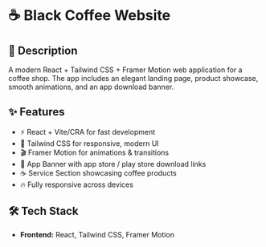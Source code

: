 # ☕ Black Coffee Website

## 📖 Description
A modern React + Tailwind CSS + Framer Motion web application for a coffee shop. The app includes an elegant landing page, product showcase, smooth animations, and an app download banner. 


## ✨ Features
- ⚡ React + Vite/CRA for fast development
- 🎨 Tailwind CSS for responsive, modern UI
- 🎬 Framer Motion for animations & transitions
- 📱 App Banner with app store / play store download links
- ☕ Service Section showcasing coffee products
- 🔥 Fully responsive across devices



## 🛠️ Tech Stack
- **Frontend:** React, Tailwind CSS, Framer Motion  


